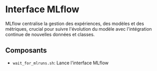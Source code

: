 # Interface MLflow

MLflow centralise la gestion des expériences, des modèles et des métriques, crucial pour suivre l'évolution du modèle avec l'intégration continue de nouvelles données et classes.

## Composants

- `wait_for_mlruns.sh`: Lance l'interface MLflow
